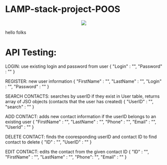 # LAMP-stack-project-POOS
<div align="center">
  <img src="(https://github.com/user-attachments/assets/d4ee29bd-34f2-4ac0-9294-efa7b68f6fa3)">
</div>

hello folks

# API Testing:

LOGIN: use existing login and password from user
{
    "Login" : "",
    "Password" : ""
}

REGISTER: new user information
{
    "FirstName" : "",
    "LastName" : "",
    "Login" : "",
    "Password" : "" 
}

SEARCH CONTACTS: searches by userID if they exist in User table, returns array of JSO objects (contacts that the user has created)
{
    "UserID" : "",
    "search" : ""
}

ADD CONTACT: adds new contact information if the userID belongs to an existing user
{
    "FirstName" : "",
    "LastName" : "",
    "Phone" : "",
    "Email" : "",
    "UserId" : "" 
}

DELETE CONTACT: finds the cooresponding userID and contact ID to find contact to delete
{
    "ID" : "",
    "UserID" : ""
}

EDIT CONTACT: edits the contact from the given contact ID 
{
    "ID" : "",
    "FirstName" : "",
    "LastName" : "",
    "Phone": "",
    "Email" : ""
}
